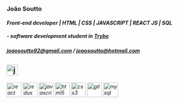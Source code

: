 ### João Soutto
#### _Front-end developer | HTML | CSS | JAVASCRIPT | REACT JS | SQL_
##### - software development student in [Trybe](https://www.betrybe.com/)
##### joaosoutto92@gmail.com / joaosoutto@hotmail.com
<a href="https://linkedin.com/in/joaosoutto" target="blank"><img align="center" src="https://cdn.jsdelivr.net/npm/simple-icons@3.0.1/icons/linkedin.svg" alt="joaosoutto" height="30" width="30" /></a>
---




<h6>
<img src="https://devicons.github.io/devicon/devicon.git/icons/react/react-original-wordmark.svg" alt="react" width="40" height="40"/>   
<img src="https://devicons.github.io/devicon/devicon.git/icons/redux/redux-original.svg" alt="redux" width="40" height="40"/>
<img src="https://devicons.github.io/devicon/devicon.git/icons/javascript/javascript-original.svg" alt="javascript" width="40" height="40"/>     
<img src="https://devicons.github.io/devicon/devicon.git/icons/html5/html5-original-wordmark.svg" alt="html5" width="40" height="40"/>    
<img src="https://devicons.github.io/devicon/devicon.git/icons/css3/css3-original-wordmark.svg" alt="css3" width="40" height="40"/> 
<img src="https://www.vectorlogo.zone/logos/git-scm/git-scm-icon.svg" alt="git" width="40" height="40"/>    
<img src="https://devicons.github.io/devicon/devicon.git/icons/mysql/mysql-original-wordmark.svg" alt="mysql" width="40" height="40"/>  
  </h6>












